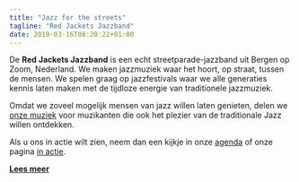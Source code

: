 ```yaml
---
title: "Jazz for the streets"
tagline: "Red Jackets Jazzband"
date: 2019-03-16T08:20:22+01:00
---
```


De **Red Jackets Jazzband** is een echt streetparade-jazzband uit Bergen op Zoom, Nederland. We maken jazzmuziek waar het hoort, op straat, tussen de mensen. We spelen graag op jazzfestivals waar we alle generaties kennis laten maken met de tijdloze energie van traditionele jazzmuziek.

Omdat we zoveel mogelijk mensen van jazz willen laten genieten, delen we [onze muziek](/songs) voor muzikanten die ook het plezier van de traditionale Jazz willen ontdekken.

Als u ons in actie wilt zien, neem dan een kijkje in onze [agenda](/agenda) of onze pagina [in actie](/in-action).

**[Lees meer](/nl/band)**
